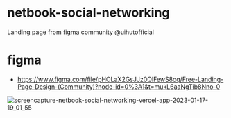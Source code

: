 # netbook-social-networking
Landing page from figma community @uihutofficial

# figma
- https://www.figma.com/file/pHOLaX2GsJJz0QlFewS8oq/Free-Landing-Page-Design-(Community)?node-id=0%3A1&t=mukL6aaNgTib8Nno-0

![screencapture-netbook-social-networking-vercel-app-2023-01-17-19_01_55](https://user-images.githubusercontent.com/104371202/213022118-df056e94-fa3c-4702-8e27-fa96341ea28a.png)
